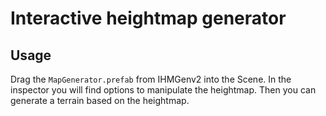 # Interactive heightmap generator


## Usage

Drag the `MapGenerator.prefab` from IHMGenv2 into the Scene. In the inspector you will find options to manipulate the heightmap. Then you can generate a terrain based on the heightmap.